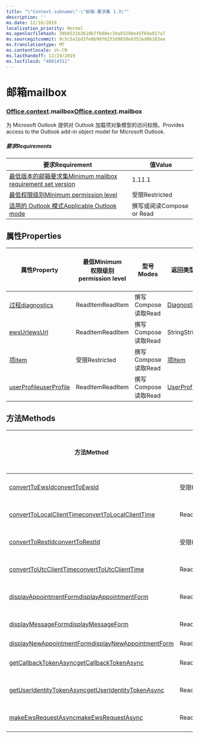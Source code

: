 ```yaml
---
title: "\"Context.subname\"-\"邮箱-要求集 1.3\""
description: ''
ms.date: 12/16/2019
localization_priority: Normal
ms.openlocfilehash: 39b6531b3610b7fb80ec39a93298e45f69a817a7
ms.sourcegitcommit: 8c5c5a1bd3fe8b90f6253d9850e9352ed0b283ee
ms.translationtype: MT
ms.contentlocale: zh-CN
ms.lasthandoff: 12/19/2019
ms.locfileid: "40814311"
---
```

# <a name="mailbox"></a><span data-ttu-id="c1f27-102">邮箱</span><span class="sxs-lookup"><span data-stu-id="c1f27-102">mailbox</span></span>

### <a name="officeofficemdcontextofficecontextmdmailbox"></a><span data-ttu-id="c1f27-103">[Office](office.md)[.context](office.context.md).mailbox</span><span class="sxs-lookup"><span data-stu-id="c1f27-103">[Office](office.md)[.context](office.context.md).mailbox</span></span>

<span data-ttu-id="c1f27-104">为 Microsoft Outlook 提供对 Outlook 加载项对象模型的访问权限。</span><span class="sxs-lookup"><span data-stu-id="c1f27-104">Provides access to the Outlook add-in object model for Microsoft Outlook.</span></span>

##### <a name="requirements"></a><span data-ttu-id="c1f27-105">要求</span><span class="sxs-lookup"><span data-stu-id="c1f27-105">Requirements</span></span>

|<span data-ttu-id="c1f27-106">要求</span><span class="sxs-lookup"><span data-stu-id="c1f27-106">Requirement</span></span>| <span data-ttu-id="c1f27-107">值</span><span class="sxs-lookup"><span data-stu-id="c1f27-107">Value</span></span>|
|---|---|
|[<span data-ttu-id="c1f27-108">最低版本的邮箱要求集</span><span class="sxs-lookup"><span data-stu-id="c1f27-108">Minimum mailbox requirement set version</span></span>](../../requirement-sets/outlook-api-requirement-sets.md)| <span data-ttu-id="c1f27-109">1.1</span><span class="sxs-lookup"><span data-stu-id="c1f27-109">1.1</span></span>|
|[<span data-ttu-id="c1f27-110">最低权限级别</span><span class="sxs-lookup"><span data-stu-id="c1f27-110">Minimum permission level</span></span>](/outlook/add-ins/understanding-outlook-add-in-permissions)| <span data-ttu-id="c1f27-111">受限</span><span class="sxs-lookup"><span data-stu-id="c1f27-111">Restricted</span></span>|
|[<span data-ttu-id="c1f27-112">适用的 Outlook 模式</span><span class="sxs-lookup"><span data-stu-id="c1f27-112">Applicable Outlook mode</span></span>](/outlook/add-ins/#extension-points)| <span data-ttu-id="c1f27-113">撰写或阅读</span><span class="sxs-lookup"><span data-stu-id="c1f27-113">Compose or Read</span></span>|

## <a name="properties"></a><span data-ttu-id="c1f27-114">属性</span><span class="sxs-lookup"><span data-stu-id="c1f27-114">Properties</span></span>

| <span data-ttu-id="c1f27-115">属性</span><span class="sxs-lookup"><span data-stu-id="c1f27-115">Property</span></span> | <span data-ttu-id="c1f27-116">最低</span><span class="sxs-lookup"><span data-stu-id="c1f27-116">Minimum</span></span><br><span data-ttu-id="c1f27-117">权限级别</span><span class="sxs-lookup"><span data-stu-id="c1f27-117">permission level</span></span> | <span data-ttu-id="c1f27-118">型号</span><span class="sxs-lookup"><span data-stu-id="c1f27-118">Modes</span></span> | <span data-ttu-id="c1f27-119">返回类型</span><span class="sxs-lookup"><span data-stu-id="c1f27-119">Return type</span></span> | <span data-ttu-id="c1f27-120">最低</span><span class="sxs-lookup"><span data-stu-id="c1f27-120">Minimum</span></span><br><span data-ttu-id="c1f27-121">要求集</span><span class="sxs-lookup"><span data-stu-id="c1f27-121">requirement set</span></span> |
|---|---|---|---|:---:|
| [<span data-ttu-id="c1f27-122">过程</span><span class="sxs-lookup"><span data-stu-id="c1f27-122">diagnostics</span></span>](office.context.mailbox.diagnostics.md) | <span data-ttu-id="c1f27-123">ReadItem</span><span class="sxs-lookup"><span data-stu-id="c1f27-123">ReadItem</span></span> | <span data-ttu-id="c1f27-124">撰写</span><span class="sxs-lookup"><span data-stu-id="c1f27-124">Compose</span></span><br><span data-ttu-id="c1f27-125">读取</span><span class="sxs-lookup"><span data-stu-id="c1f27-125">Read</span></span> | [<span data-ttu-id="c1f27-126">Diagnostics</span><span class="sxs-lookup"><span data-stu-id="c1f27-126">Diagnostics</span></span>](/javascript/api/outlook/office.diagnostics?view=outlook-js-1.3) | [<span data-ttu-id="c1f27-127">1.1</span><span class="sxs-lookup"><span data-stu-id="c1f27-127">1.1</span></span>](../requirement-set-1.1/outlook-requirement-set-1.1.md) |
| [<span data-ttu-id="c1f27-128">ewsUrl</span><span class="sxs-lookup"><span data-stu-id="c1f27-128">ewsUrl</span></span>](/javascript/api/outlook/office.mailbox?view=outlook-js-1.3#ewsurl) | <span data-ttu-id="c1f27-129">ReadItem</span><span class="sxs-lookup"><span data-stu-id="c1f27-129">ReadItem</span></span> | <span data-ttu-id="c1f27-130">撰写</span><span class="sxs-lookup"><span data-stu-id="c1f27-130">Compose</span></span><br><span data-ttu-id="c1f27-131">读取</span><span class="sxs-lookup"><span data-stu-id="c1f27-131">Read</span></span> | <span data-ttu-id="c1f27-132">String</span><span class="sxs-lookup"><span data-stu-id="c1f27-132">String</span></span> | [<span data-ttu-id="c1f27-133">1.1</span><span class="sxs-lookup"><span data-stu-id="c1f27-133">1.1</span></span>](../requirement-set-1.1/outlook-requirement-set-1.1.md) |
| [<span data-ttu-id="c1f27-134">项</span><span class="sxs-lookup"><span data-stu-id="c1f27-134">item</span></span>](office.context.mailbox.item.md) | <span data-ttu-id="c1f27-135">受限</span><span class="sxs-lookup"><span data-stu-id="c1f27-135">Restricted</span></span> | <span data-ttu-id="c1f27-136">撰写</span><span class="sxs-lookup"><span data-stu-id="c1f27-136">Compose</span></span><br><span data-ttu-id="c1f27-137">读取</span><span class="sxs-lookup"><span data-stu-id="c1f27-137">Read</span></span> | [<span data-ttu-id="c1f27-138">项</span><span class="sxs-lookup"><span data-stu-id="c1f27-138">Item</span></span>](/javascript/api/outlook/office.item?view=outlook-js-1.3) | [<span data-ttu-id="c1f27-139">1.1</span><span class="sxs-lookup"><span data-stu-id="c1f27-139">1.1</span></span>](../requirement-set-1.1/outlook-requirement-set-1.1.md) |
| [<span data-ttu-id="c1f27-140">userProfile</span><span class="sxs-lookup"><span data-stu-id="c1f27-140">userProfile</span></span>](office.context.mailbox.userProfile.md) | <span data-ttu-id="c1f27-141">ReadItem</span><span class="sxs-lookup"><span data-stu-id="c1f27-141">ReadItem</span></span> | <span data-ttu-id="c1f27-142">撰写</span><span class="sxs-lookup"><span data-stu-id="c1f27-142">Compose</span></span><br><span data-ttu-id="c1f27-143">读取</span><span class="sxs-lookup"><span data-stu-id="c1f27-143">Read</span></span> | [<span data-ttu-id="c1f27-144">UserProfile</span><span class="sxs-lookup"><span data-stu-id="c1f27-144">UserProfile</span></span>](/javascript/api/outlook/office.userprofile?view=outlook-js-1.3) | [<span data-ttu-id="c1f27-145">1.1</span><span class="sxs-lookup"><span data-stu-id="c1f27-145">1.1</span></span>](../requirement-set-1.1/outlook-requirement-set-1.1.md) |

## <a name="methods"></a><span data-ttu-id="c1f27-146">方法</span><span class="sxs-lookup"><span data-stu-id="c1f27-146">Methods</span></span>

| <span data-ttu-id="c1f27-147">方法</span><span class="sxs-lookup"><span data-stu-id="c1f27-147">Method</span></span> | <span data-ttu-id="c1f27-148">最低</span><span class="sxs-lookup"><span data-stu-id="c1f27-148">Minimum</span></span><br><span data-ttu-id="c1f27-149">权限级别</span><span class="sxs-lookup"><span data-stu-id="c1f27-149">permission level</span></span> | <span data-ttu-id="c1f27-150">型号</span><span class="sxs-lookup"><span data-stu-id="c1f27-150">Modes</span></span> | <span data-ttu-id="c1f27-151">最低</span><span class="sxs-lookup"><span data-stu-id="c1f27-151">Minimum</span></span><br><span data-ttu-id="c1f27-152">要求集</span><span class="sxs-lookup"><span data-stu-id="c1f27-152">requirement set</span></span> |
|---|---|---|:---:|
| [<span data-ttu-id="c1f27-153">convertToEwsId</span><span class="sxs-lookup"><span data-stu-id="c1f27-153">convertToEwsId</span></span>](/javascript/api/outlook/office.mailbox?view=outlook-js-1.3#converttoewsid-itemid--restversion-) | <span data-ttu-id="c1f27-154">受限</span><span class="sxs-lookup"><span data-stu-id="c1f27-154">Restricted</span></span> | <span data-ttu-id="c1f27-155">撰写</span><span class="sxs-lookup"><span data-stu-id="c1f27-155">Compose</span></span><br><span data-ttu-id="c1f27-156">读取</span><span class="sxs-lookup"><span data-stu-id="c1f27-156">Read</span></span> | [<span data-ttu-id="c1f27-157">1.3</span><span class="sxs-lookup"><span data-stu-id="c1f27-157">1.3</span></span>](../requirement-set-1.3/outlook-requirement-set-1.3.md) |
| [<span data-ttu-id="c1f27-158">convertToLocalClientTime</span><span class="sxs-lookup"><span data-stu-id="c1f27-158">convertToLocalClientTime</span></span>](/javascript/api/outlook/office.mailbox?view=outlook-js-1.3#converttolocalclienttime-timevalue-) | <span data-ttu-id="c1f27-159">ReadItem</span><span class="sxs-lookup"><span data-stu-id="c1f27-159">ReadItem</span></span> | <span data-ttu-id="c1f27-160">撰写</span><span class="sxs-lookup"><span data-stu-id="c1f27-160">Compose</span></span><br><span data-ttu-id="c1f27-161">读取</span><span class="sxs-lookup"><span data-stu-id="c1f27-161">Read</span></span> | [<span data-ttu-id="c1f27-162">1.1</span><span class="sxs-lookup"><span data-stu-id="c1f27-162">1.1</span></span>](../requirement-set-1.1/outlook-requirement-set-1.1.md) |
| [<span data-ttu-id="c1f27-163">convertToRestId</span><span class="sxs-lookup"><span data-stu-id="c1f27-163">convertToRestId</span></span>](/javascript/api/outlook/office.mailbox?view=outlook-js-1.3#converttorestid-itemid--restversion-) | <span data-ttu-id="c1f27-164">受限</span><span class="sxs-lookup"><span data-stu-id="c1f27-164">Restricted</span></span> | <span data-ttu-id="c1f27-165">撰写</span><span class="sxs-lookup"><span data-stu-id="c1f27-165">Compose</span></span><br><span data-ttu-id="c1f27-166">读取</span><span class="sxs-lookup"><span data-stu-id="c1f27-166">Read</span></span> | [<span data-ttu-id="c1f27-167">1.3</span><span class="sxs-lookup"><span data-stu-id="c1f27-167">1.3</span></span>](../requirement-set-1.3/outlook-requirement-set-1.3.md) |
| [<span data-ttu-id="c1f27-168">convertToUtcClientTime</span><span class="sxs-lookup"><span data-stu-id="c1f27-168">convertToUtcClientTime</span></span>](/javascript/api/outlook/office.mailbox?view=outlook-js-1.3#converttoutcclienttime-input-) | <span data-ttu-id="c1f27-169">ReadItem</span><span class="sxs-lookup"><span data-stu-id="c1f27-169">ReadItem</span></span> | <span data-ttu-id="c1f27-170">撰写</span><span class="sxs-lookup"><span data-stu-id="c1f27-170">Compose</span></span><br><span data-ttu-id="c1f27-171">读取</span><span class="sxs-lookup"><span data-stu-id="c1f27-171">Read</span></span> | [<span data-ttu-id="c1f27-172">1.1</span><span class="sxs-lookup"><span data-stu-id="c1f27-172">1.1</span></span>](../requirement-set-1.1/outlook-requirement-set-1.1.md) |
| [<span data-ttu-id="c1f27-173">displayAppointmentForm</span><span class="sxs-lookup"><span data-stu-id="c1f27-173">displayAppointmentForm</span></span>](/javascript/api/outlook/office.mailbox?view=outlook-js-1.3#displayappointmentform-itemid-) | <span data-ttu-id="c1f27-174">ReadItem</span><span class="sxs-lookup"><span data-stu-id="c1f27-174">ReadItem</span></span> | <span data-ttu-id="c1f27-175">撰写</span><span class="sxs-lookup"><span data-stu-id="c1f27-175">Compose</span></span><br><span data-ttu-id="c1f27-176">读取</span><span class="sxs-lookup"><span data-stu-id="c1f27-176">Read</span></span> | [<span data-ttu-id="c1f27-177">1.1</span><span class="sxs-lookup"><span data-stu-id="c1f27-177">1.1</span></span>](../requirement-set-1.1/outlook-requirement-set-1.1.md) |
| [<span data-ttu-id="c1f27-178">displayMessageForm</span><span class="sxs-lookup"><span data-stu-id="c1f27-178">displayMessageForm</span></span>](/javascript/api/outlook/office.mailbox?view=outlook-js-1.3#displaymessageform-itemid-) | <span data-ttu-id="c1f27-179">ReadItem</span><span class="sxs-lookup"><span data-stu-id="c1f27-179">ReadItem</span></span> | <span data-ttu-id="c1f27-180">撰写</span><span class="sxs-lookup"><span data-stu-id="c1f27-180">Compose</span></span><br><span data-ttu-id="c1f27-181">读取</span><span class="sxs-lookup"><span data-stu-id="c1f27-181">Read</span></span> | [<span data-ttu-id="c1f27-182">1.1</span><span class="sxs-lookup"><span data-stu-id="c1f27-182">1.1</span></span>](../requirement-set-1.1/outlook-requirement-set-1.1.md) |
| [<span data-ttu-id="c1f27-183">displayNewAppointmentForm</span><span class="sxs-lookup"><span data-stu-id="c1f27-183">displayNewAppointmentForm</span></span>](/javascript/api/outlook/office.mailbox?view=outlook-js-1.3#displaynewappointmentform-parameters-) | <span data-ttu-id="c1f27-184">ReadItem</span><span class="sxs-lookup"><span data-stu-id="c1f27-184">ReadItem</span></span> | <span data-ttu-id="c1f27-185">读取</span><span class="sxs-lookup"><span data-stu-id="c1f27-185">Read</span></span> | [<span data-ttu-id="c1f27-186">1.1</span><span class="sxs-lookup"><span data-stu-id="c1f27-186">1.1</span></span>](../requirement-set-1.1/outlook-requirement-set-1.1.md) |
| [<span data-ttu-id="c1f27-187">getCallbackTokenAsync</span><span class="sxs-lookup"><span data-stu-id="c1f27-187">getCallbackTokenAsync</span></span>](/javascript/api/outlook/office.mailbox?view=outlook-js-1.3#getcallbacktokenasync-callback--usercontext-) | <span data-ttu-id="c1f27-188">ReadItem</span><span class="sxs-lookup"><span data-stu-id="c1f27-188">ReadItem</span></span> | <span data-ttu-id="c1f27-189">撰写</span><span class="sxs-lookup"><span data-stu-id="c1f27-189">Compose</span></span><br><span data-ttu-id="c1f27-190">读取</span><span class="sxs-lookup"><span data-stu-id="c1f27-190">Read</span></span> | [<span data-ttu-id="c1f27-191">1.3</span><span class="sxs-lookup"><span data-stu-id="c1f27-191">1.3</span></span>](../requirement-set-1.3/outlook-requirement-set-1.3.md)<br>[<span data-ttu-id="c1f27-192">1.1</span><span class="sxs-lookup"><span data-stu-id="c1f27-192">1.1</span></span>](../requirement-set-1.1/outlook-requirement-set-1.1.md) |
| [<span data-ttu-id="c1f27-193">getUserIdentityTokenAsync</span><span class="sxs-lookup"><span data-stu-id="c1f27-193">getUserIdentityTokenAsync</span></span>](/javascript/api/outlook/office.mailbox?view=outlook-js-1.3#getuseridentitytokenasync-callback--usercontext-) | <span data-ttu-id="c1f27-194">ReadItem</span><span class="sxs-lookup"><span data-stu-id="c1f27-194">ReadItem</span></span> | <span data-ttu-id="c1f27-195">撰写</span><span class="sxs-lookup"><span data-stu-id="c1f27-195">Compose</span></span><br><span data-ttu-id="c1f27-196">读取</span><span class="sxs-lookup"><span data-stu-id="c1f27-196">Read</span></span> | [<span data-ttu-id="c1f27-197">1.1</span><span class="sxs-lookup"><span data-stu-id="c1f27-197">1.1</span></span>](../requirement-set-1.1/outlook-requirement-set-1.1.md) |
| [<span data-ttu-id="c1f27-198">makeEwsRequestAsync</span><span class="sxs-lookup"><span data-stu-id="c1f27-198">makeEwsRequestAsync</span></span>](/javascript/api/outlook/office.mailbox?view=outlook-js-1.3#makeewsrequestasync-data--callback--usercontext-) | <span data-ttu-id="c1f27-199">ReadWriteMailbox</span><span class="sxs-lookup"><span data-stu-id="c1f27-199">ReadWriteMailbox</span></span> | <span data-ttu-id="c1f27-200">撰写</span><span class="sxs-lookup"><span data-stu-id="c1f27-200">Compose</span></span><br><span data-ttu-id="c1f27-201">读取</span><span class="sxs-lookup"><span data-stu-id="c1f27-201">Read</span></span> | [<span data-ttu-id="c1f27-202">1.1</span><span class="sxs-lookup"><span data-stu-id="c1f27-202">1.1</span></span>](../requirement-set-1.1/outlook-requirement-set-1.1.md) |

